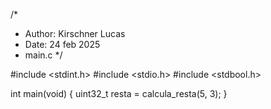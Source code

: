 /*
 * Author: Kirschner Lucas
 * Date: 24 feb 2025
 * main.c
*/

#include <stdint.h>
#include <stdio.h>
#include <stdbool.h>

int main(void)
{
	uint32_t resta = calcula_resta(5, 3);
}
